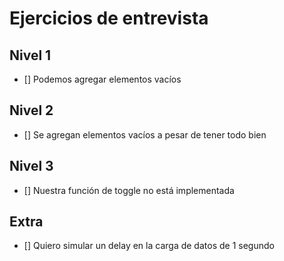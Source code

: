 # Ejercicios de entrevista

## Nivel 1
- [] Podemos agregar elementos vacíos

## Nivel 2
- [] Se agregan elementos vacíos a pesar de tener todo bien

## Nivel 3
- [] Nuestra función de toggle no está implementada

## Extra
- [] Quiero simular un delay en la carga de datos de 1 segundo
